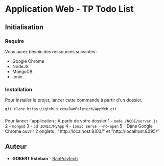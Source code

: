 # Application Web - TP Todo List


## Initialisation

### Require

Vous aurez besoin des ressources suivantes :
- Google Chrome
- NodeJS
- MongoDB
- Ionic


### Installation

Pour installer le projet, lancer cette commande à partir d'un dossier.

```
git clone https://github.com/BanPolytech/AppWeb.git
```


### 

Pour lancer l'application :
  À partir de votre dossier
1 - ``` node /NODE/server.js ```
2 - ``` mongod ```
3 - ``` cd IONIC/MyApp ```
4 - ``` ionic serve --no-open ```
5 - Dans Google Chrome ouvrir 2 onglets : "http://localhost:8100/" et "http://localhost:8095/"


## Auteur

* **GOBERT Esteban** - [BanPolytech](https://github.com/BanPolytech)

